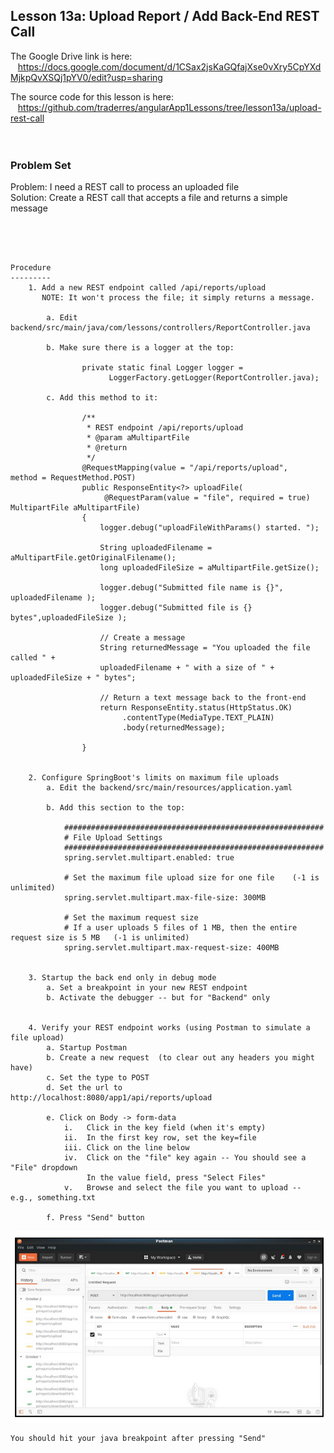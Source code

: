 Lesson 13a:  Upload Report / Add Back-End REST Call
---------------------------------------------------
The Google Drive link is here:<br>
&nbsp;&nbsp;&nbsp;https://docs.google.com/document/d/1CSax2jsKaGQfajXse0vXry5CpYXdMjkpQvXSQj1pYV0/edit?usp=sharing
      

The source code for this lesson is here:<br>
&nbsp;&nbsp;&nbsp;https://github.com/traderres/angularApp1Lessons/tree/lesson13a/upload-rest-call
<br>
<br>
<br>

<h3> Problem Set </h3>

Problem:  I need a REST call to process an uploaded file<br>
Solution:  Create a REST call that accepts a file and returns a simple message


<br>
<br>

```

Procedure
---------
    1. Add a new REST endpoint called /api/reports/upload
       NOTE: It won't process the file; it simply returns a message.  

        a. Edit backend/src/main/java/com/lessons/controllers/ReportController.java

        b. Make sure there is a logger at the top:
                
                private static final Logger logger =
                      LoggerFactory.getLogger(ReportController.java);
                
        c. Add this method to it:
                
                /**
                 * REST endpoint /api/reports/upload
                 * @param aMultipartFile
                 * @return
                 */
                @RequestMapping(value = "/api/reports/upload",   method = RequestMethod.POST)
                public ResponseEntity<?> uploadFile(
                     @RequestParam(value = "file", required = true) MultipartFile aMultipartFile)
                {
                    logger.debug("uploadFileWithParams() started. ");
                
                    String uploadedFilename = aMultipartFile.getOriginalFilename();
                    long uploadedFileSize = aMultipartFile.getSize();
                
                    logger.debug("Submitted file name is {}", uploadedFilename );
                    logger.debug("Submitted file is {} bytes",uploadedFileSize );
                
                    // Create a message
                    String returnedMessage = "You uploaded the file called " + 
                    uploadedFilename + " with a size of " + uploadedFileSize + " bytes";
                
                    // Return a text message back to the front-end
                    return ResponseEntity.status(HttpStatus.OK)
                         .contentType(MediaType.TEXT_PLAIN)
                         .body(returnedMessage);
                
                }


    2. Configure SpringBoot's limits on maximum file uploads
        a. Edit the backend/src/main/resources/application.yaml

        b. Add this section to the top:
            
            ##########################################################
            # File Upload Settings
            ##########################################################
            spring.servlet.multipart.enabled: true
            
            # Set the maximum file upload size for one file    (-1 is unlimited)
            spring.servlet.multipart.max-file-size: 300MB
            
            # Set the maximum request size
            # If a user uploads 5 files of 1 MB, then the entire request size is 5 MB   (-1 is unlimited)
            spring.servlet.multipart.max-request-size: 400MB


    3. Startup the back end only in debug mode
        a. Set a breakpoint in your new REST endpoint
        b. Activate the debugger -- but for "Backend" only


    4. Verify your REST endpoint works (using Postman to simulate a file upload)
        a. Startup Postman
        b. Create a new request  (to clear out any headers you might have)
        c. Set the type to POST
        d. Set the url to http://localhost:8080/app1/api/reports/upload

        e. Click on Body -> form-data
            i.   Click in the key field (when it's empty)
            ii.  In the first key row, set the key=file
            iii. Click on the line below
            iv.  Click on the "file" key again -- You should see a "File" dropdown
                 In the value field, press "Select Files"
            v.   Browse and select the file you want to upload -- e.g., something.txt

        f. Press "Send" button
```
![](https://github.com/traderres/webClass/raw/angularAppLessons/learnAngular/lessons/lesson13a_image1.png)
```
You should hit your java breakpoint after pressing "Send"


```
